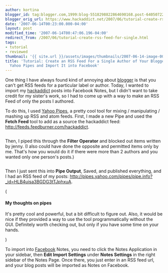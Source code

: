 ```yaml
---
author: kortina
blogger_id: tag:blogger.com,1999:blog-5518298822864690168.post-6405072238479240278
blogger_orig_url: https://www.hackaddict.net/2007/06/tutorial-create-rss-feed-for-single.html
date: '2007-06-14T00:23:00.000-04:00'
layout: post
modified_time: '2007-06-14T00:47:06.196-04:00'
redirect_from: /2007/06/tutorial-create-rss-feed-for-single.html
tags:
- tutorial
- reviewed
thumbnail: '{{ site.url }}/assets/images/thumbnails/2007-06-14-image-0000.png'
title: 'Tutorial: Create an RSS Feed For a Single Author of Your Blogger Blog Using
  Yahoo Pipes and Import It into Facebook'
---
```


One thing I have always found kind of annoying about <a href="http://blogger.com">blogger</a> is that you can't get RSS feeds for a particular label or author.  Today, I wanted to import my <a href="http://hackaddict.net" title="hackaddict.net">hackaddict</a> posts into Facebook Notes, but I didn't want to take credit for my sister's work, so I had to come up with a way to make an RSS Feed of only the posts I authored.



To do this, I used <a href="http://pipes.yahoo.com" title="Pipes: Rewire the web">Yahoo Pipes</a>, a pretty cool tool for mixing / manipulating / mashing up RSS and atom feeds.  First, I made a new Pipe and used the <b>Fetch Feed</b> tool to add as a source the hackaddict feed: <a href="http://feeds.feedburner.com/hackaddict" title="hackaddict.net">http://feeds.feedburner.com/hackaddict</a>.

<img alt="" border="0" id="BLOGGER_PHOTO_ID_5075774805763213330" src="{{ site.url }}/assets/images/posts/2007-06-14-image-0000.png" style="display:block; margin:0px auto 10px; text-align:center; "/>



Then, I piped this through the <b>Filter Operator</b> and blocked out items written by jenny.  (I also could have done the opposite and permitted items only by me.  That's how you would do it if there were more than 2 authors and you wanted only one person's posts.)

<img alt="" border="0" id="BLOGGER_PHOTO_ID_5075774968971970594" src="{{ site.url }}/assets/images/posts/2007-06-14-image-0001.png" style="display:block; margin:0px auto 10px; text-align:center; "/>



Then I just sent this into <b>Pipe Output</b>, Saved, and published everything, and I had an RSS feed of my posts: <a href="http://pipes.yahoo.com/pipes/pipe.info?_id=HLB4uisa3BGDG3tTJphxuA" title="Pipes: kortina's hackaddict posts">http://pipes.yahoo.com/pipes/pipe.info?_id=HLB4uisa3BGDG3tTJphxuA</a>.



(<h4>My thoughts on pipes</h4>

It's pretty cool and powerful, but a bit difficult to figure out.  Also, it would be nice if they provided a way to use the tool programmatically without the GUI.  Definitely worth checking out, but only if you have some time on your hands.

) 



To import into <a href="http://www.facebook.com/" title="Facebook | Incompatible Browser">Facebook</a> Notes, you need to click the Notes Application in your sidebar, then <b>Edit Import Settings</b> under <b>Notes Settings</b> in the right sidebar of the Notes Page.  Once there, you just enter in an RSS feed url, and your blog posts will be imported as Notes on Facebook.

<img alt="" border="0" id="BLOGGER_PHOTO_ID_5075775175130400818" src="{{ site.url }}/assets/images/posts/2007-06-14-image-0002.png" style="display:block; margin:0px auto 10px; text-align:center; "/>

<img alt="" border="0" id="BLOGGER_PHOTO_ID_5075775402763667522" src="{{ site.url }}/assets/images/posts/2007-06-14-image-0003.png" style="display:block; margin:0px auto 10px; text-align:center; "/>

<img alt="" border="0" id="BLOGGER_PHOTO_ID_5075775527317719122" src="{{ site.url }}/assets/images/posts/2007-06-14-image-0004.png" style="display:block; margin:0px auto 10px; text-align:center; "/>